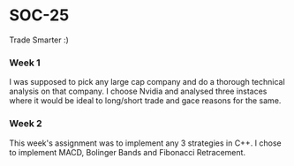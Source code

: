 # SOC-25
Trade Smarter :)
### Week 1
I was supposed to pick any large cap company and do a thorough technical analysis on that company. I choose Nvidia and analysed three instaces where it would be ideal to long/short trade and gace reasons for the same. 

### Week 2
This week's assignment was to implement any 3 strategies in C++. I chose to implement MACD, Bolinger Bands and Fibonacci Retracement.
